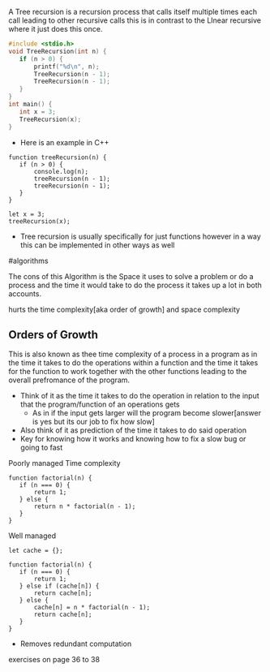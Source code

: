 A Tree recursion is a recursion process that calls itself multiple times each call leading to other recursive calls this is in contrast to the LInear recursive where it just does this once.

``` C++
#include <stdio.h>
void TreeRecursion(int n) {
   if (n > 0) {
       printf("%d\n", n);
       TreeRecursion(n - 1);
       TreeRecursion(n - 1);
   }
}
int main() {
   int x = 3; 
   TreeRecursion(x);
}

```

- Here is an example in C++ 

```JS 
function treeRecursion(n) {
   if (n > 0) {
       console.log(n);
       treeRecursion(n - 1);
       treeRecursion(n - 1);
   }
}

let x = 3; 
treeRecursion(x);
```

- Tree recursion is usually specifically for just functions however in a way this can be implemented in other ways as well 

#algorithms 

The cons of this Algorithm is the Space it uses to solve a problem or do a process and the time it would take to do the process it takes up a lot in both accounts. 

hurts the time complexity[aka order of growth] and space complexity 

## Orders of Growth 
This is also known as thee time complexity of a process in a program as in the time it takes to do the operations within a function and the time it takes for the function to work together with the other functions leading to the overall prefromance of the program.

- Think of it as the time it takes to do the operation in relation to the input that the program/function of an operations gets 
	- As in if the input gets larger will the program become slower[answer is yes but its our job to fix how slow]
- Also think of it as prediction of the time it takes to do said operation 
- Key for knowing how it works and knowing how to fix a slow bug or going to fast

Poorly managed Time complexity 
```JS 
function factorial(n) {
   if (n === 0) {
       return 1;
   } else {
       return n * factorial(n - 1);
   }
}
```

Well managed 
```JS 
let cache = {};

function factorial(n) {
   if (n === 0) {
       return 1;
   } else if (cache[n]) {
       return cache[n];
   } else {
       cache[n] = n * factorial(n - 1);
       return cache[n];
   }
}
```

- Removes redundant computation

exercises on page 36 to 38 